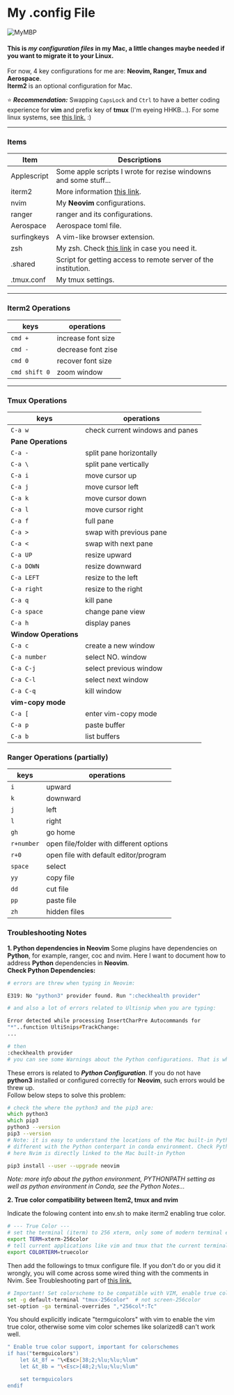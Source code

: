 # My .config File

![MyMBP](https://img.shields.io/badge/apple-mbp%20%202021-999999?logo=apple&logoColor=white)


#### This is ***my configuration files*** in my Mac, a little changes maybe needed if you want to migrate it to your Linux.  
For now, 4 key configurations for me are: **Neovim, Ranger, Tmux and Aerospace**.  
**Iterm2** is an optional configuration for Mac.  

:star: ***Recommendation:*** Swapping `CapsLock` and `Ctrl` to have a better coding experience for **vim** and prefix key of **tmux** (I'm eyeing HHKB...). For some linux systems, see [this link.](https://www.emacswiki.org/emacs/MovingTheCtrlKey)  :)  

---

### Items

| Item        | Descriptions                                                                                               |
|-------------|------------------------------------------------------------------------------------------------------------|
| Applescript | Some apple scripts I wrote for rezise windowns and some stuff...                                           |
| iterm2      | More information [this link](https://zhuanlan.zhihu.com/p/550022490).                                      |
| nvim        | My **Neovim** configurations.                                                                              |
| ranger      | ranger and its configurations.                                                                             |
| Aerospace   | Aerospace toml file.                                                                                       |
| surfingkeys | A vim-like browser extension.                                                                              |
| zsh         | My zsh. Check [this link](https://seismo-learn.org/seismology101/best-practices/zsh/) in case you need it. |
| .shared     | Script for getting access to remote server of the institution.                                             |
| .tmux.conf  | My tmux settings.                                                                                          |
---
### Iterm2 Operations
| keys          | operations         |
|---------------|--------------------|
| `cmd +`       | increase font size |
| `cmd -`       | decrease font zise |
| `cmd 0`       | recover font size  |
| `cmd shift 0` | zoom window        |
---

### Tmux Operations
| keys                   | operations                      |
|------------------------|---------------------------------|
| `C-a w`                | check current windows and panes |
| **Pane Operations**    |
| `C-a -`                | split pane horizontally         |
| `C-a \`                | split pane vertically           |
| `C-a i`                | move cursor up                  |
| `C-a j`                | move cursor left                |
| `C-a k`                | move cursor down                |
| `C-a l`                | move cursor right               |
| `C-a f`                | full pane                       |
| `C-a >`                | swap with previous pane         |
| `C-a <`                | swap with next pane             |
| `C-a UP`               | resize upward                   |
| `C-a DOWN`             | resize downward                 |
| `C-a LEFT`             | resize to the left              |
| `C-a right`            | resize to the right             |
| `C-a q`                | kill pane                       |
| `C-a space`            | change pane view                |
| `C-a h`                | display panes                   |
| **Window Operations** |
| `C-a c`                | create a new window             |
| `C-a number`           | select NO. window               |
| `C-a C-j`              | select previous window          |
| `C-a C-l`              | select next window              |
| `C-a C-q`              | kill window                     |
| **vim-copy mode**     |
| `C-a [`                | enter vim-copy mode             |
| `C-a p`                | paste buffer                    |
| `C-a b`                | list buffers                    |


### Ranger Operations (partially)
| keys       | operations                              |
|------------|-----------------------------------------|
| `i`        | upward                                  |
| `k`        | downward                                |
| `j`        | left                                    |
| `l`        | right                                   |
| `gh`       | go home                                 |
| `r+number` | open file/folder with different options |
| `r+0`      | open file with default editor/program   |
| `space`    | select                                  |
| `yy`       | copy file                               |
| `dd`       | cut file                                |
| `pp`       | paste file                              |
| `zh`       | hidden files                            |

### Troubleshooting Notes

**1. Python dependencies in Neovim**
  Some plugins have dependencies on **Python**, for example, ranger, coc and nvim. Here I want to document how to address **Python** dependencies in **Neovim**.  
  **Check Python Dependencies:**  
  ```zsh
  # errors are threw when typing in Neovim:
  
  E319: No "python3" provider found. Run ":checkhealth provider"
  
  # and also a lot of errors related to Ultisnip when you are typing:
  
  Error detected while processing InsertCharPre Autocommands for
  "*"..function UltiSnips#TrackChange:
  ...
  
  # then
  :checkhealth provider
  # you can see some Warnings about the Python configurations. That is what we should deal with.
  ```
  These errors is related to ***Python Configuration***. If you do not have **python3** installed or configured correctly for **Neovim**, such errors would be threw up.  
  Follow below steps to solve this problem:  
  ```zsh
  # check the where the python3 and the pip3 are:
  which python3
  which pip3
  python3 --version
  pip3 --version
  # Note: it is easy to understand the locations of the Mac built-in Python is 
  # different with the Python conterpart in conda environment. Check Python Notes for more.
  # here Nvim is directly linked to the Mac built-in Python
  
  pip3 install --user --upgrade neovim
  ```
  *Note: more info about the python environment, PYTHONPATH setting as well as python environment in Conda, see the Python Notes...*

**2. True color compatibility between Item2, tmux and nvim**  

Indicate the folowing content into env.sh to make iterm2 enabling true color.
```zsh
# --- True Color ---
# set the terminal (iterm) to 256 xterm, only some of modern terminal emulators support true color
export TERM=xterm-256color  
# tell current applications like vim and tmux that the current terminal support true color
export COLORTERM=truecolor  
```
Then add the followings to tmux configure file. If you don't do or you did it wrongly, you will come across some wired thing with the comments in Nvim. See Troubleshooting part of [this link.](https://github.com/lifepillar/vim-solarized8?tab=readme-ov-file) 
```zsh
# Important! Set colorscheme to be compatible with VIM, enable true colors
set -g default-terminal "tmux-256color"  # not screen-256color
set-option -ga terminal-overrides ",*256col*:Tc"
```
You should explicitly indicate "termguicolors" with vim to enable the vim true color, otherwise some vim color schemes like solarized8 can't work well.
```zsh
" Enable true color support, important for colorschemes
if has("termguicolors")
    let &t_8f = "\<Esc>[38;2;%lu;%lu;%lum"
    let &t_8b = "\<Esc>[48;2;%lu;%lu;%lum"

    set termguicolors
endif
```





